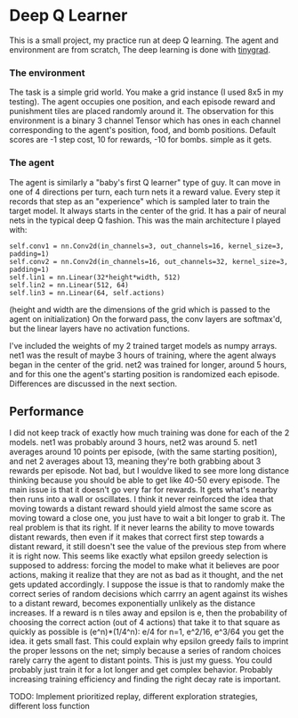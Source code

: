 # Deep Q Learner
This is a small project, my practice run at deep Q learning. The agent and environment are from scratch,
The deep learning is done with [tinygrad](https://github.com/geohot/tinygrad).

### The environment
The task is a simple grid world. You make a grid instance (I used 8x5 in my testing). The agent occupies
one position, and each episode reward and punishment tiles are placed randomly around it. The observation
for this environment is a binary 3 channel Tensor which has ones in each channel corresponding to  the agent's
position, food, and bomb positions. Default scores are -1 step cost, 10 for rewards, -10 for bombs. simple as it gets.

### The agent
The agent is similarly a "baby's first Q learner" type of guy. It can move in one of 4 directions per turn, each
turn nets it a reward value. Every step it records that step as an "experience" which is sampled later to train the
target model. It always starts in the center of the grid. It has a pair of neural nets in the typical deep Q fashion.
This was the main architecture I played with:

    self.conv1 = nn.Conv2d(in_channels=3, out_channels=16, kernel_size=3, padding=1)
    self.conv2 = nn.Conv2d(in_channels=16, out_channels=32, kernel_size=3, padding=1)
    self.lin1 = nn.Linear(32*height*width, 512)
    self.lin2 = nn.Linear(512, 64)
    self.lin3 = nn.Linear(64, self.actions)

(height and width are the dimensions of the grid which is passed to the agent on initialization)
On the forward pass, the conv layers are softmax'd, but the linear layers have no activation functions.

I've included the weights of my 2 trained target models as numpy arrays. net1 was the result of maybe 3 hours of training,
where the agent always began in the center of the grid. net2 was trained for longer, around 5 hours, and for this one the
agent's starting position is randomized each episode. Differences are discussed in the next section.

## Performance
I did not keep track of exactly how much training was done for each of the 2 models. net1 was probably around 3 hours,
net2 was around 5. net1 averages around 10 points per episode, (with the same starting position), and net 2 averages about
13, meaning they're both grabbing about 3 rewards per episode. Not bad, but I wouldve liked to see more long distance 
thinking because you should be able to get like 40-50 every episode. The main issue is that it doesn't go very far for rewards.
It gets what's nearby then runs into a wall or oscillates. I think it never reinforced the idea that moving towards a distant 
reward should yield almost the same score as moving toward a close one, you just have to wait a bit longer to grab it.
    The real problem is that its right. If it never learns the ability to move towards distant rewards, then even if it makes
that correct first step towards a distant reward, it still doesn't see the value of the previous step from where it is right now.
This seems like exactly what epsilon greedy selection is supposed to address: forcing the model to make what it believes are
poor actions, making it realize that they are not as bad as it thought, and the net gets updated accordingly. I suppose the issue
is that to randomly make the correct series of random decisions which carrry an agent against its wishes to a distant reward, becomes
exponentially unlikely as the distance increases. If a reward is n tiles away and epsilon is e, then the probability of choosing the
correct action (out of 4 actions) that take it to that square as quickly as possible is (e^n)*(1/4^n): e/4 for n=1, e^2/16, e^3/64
you get the idea. it gets small fast. This could explain why epsilon greedy fails to imprint the proper lessons on the net; simply 
because a series of random choices rarely carry the agent to distant points. This is just my guess. You could probably just train it
for a lot longer and get complex behavior. Probably increasing training efficiency and finding the right decay rate is important.

TODO: Implement prioritized replay, different exploration strategies, different loss function



